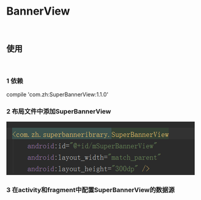 # BannerView
 
## 使用
 
 ### 1 依赖
 compile 'com.zh:SuperBannerView:1.1.0'
 ### 2 布局文件中添加SuperBannerView
 ![](https://github.com/DeveloperZH/BannerView/blob/master/app/src/main/res/mipmap-xhdpi/layout_eg.png)
 ### 3 在activity和fragment中配置SuperBannerView的数据源
 
 
 
